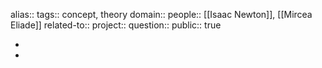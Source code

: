 alias::
tags:: concept, theory
domain::
people:: [[Isaac Newton]], [[Mircea Eliade]] 
related-to::
project::
question::
public:: true

-
-